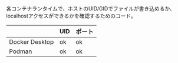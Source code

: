 各コンテナランタイムで、ホストのUID/GIDでファイルが書き込めるか、localhostアクセスができるかを確認するためのコード。

|                | UID | ポート |
| -------------- | --- | ------ |
| Docker Desktop | ok  | ok     |
| Podman         | ok  | ok     |
